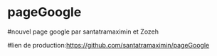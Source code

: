 # pageGoogle

#nouvel page google par santatramaximin et Zozeh


#lien de production:https://github.com/santatramaximin/pageGoogle
